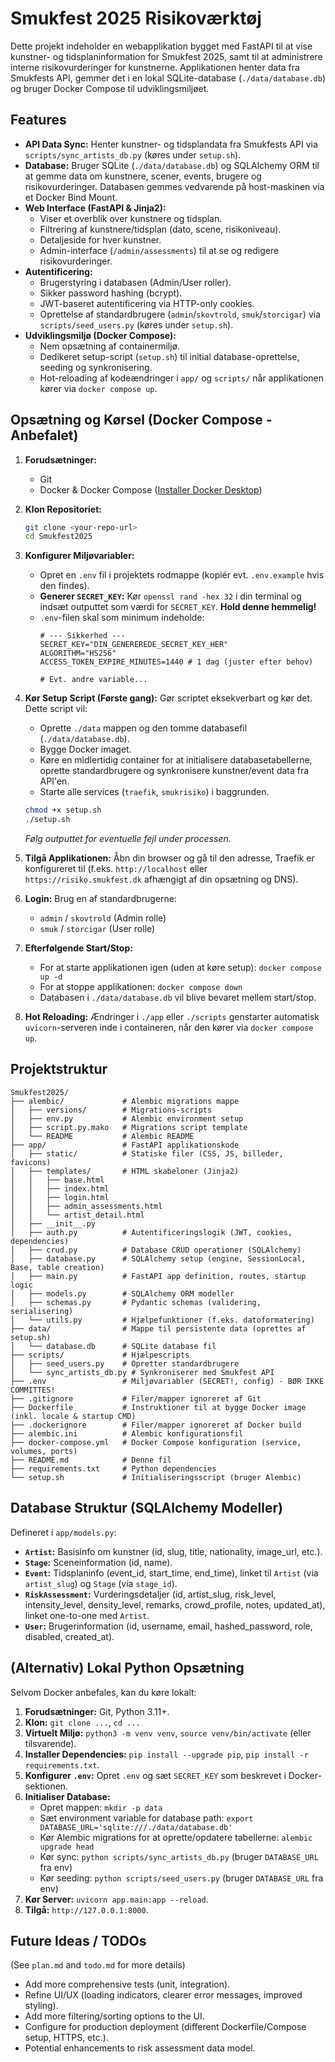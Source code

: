 # Smukfest 2025 Risikoværktøj

Dette projekt indeholder en webapplikation bygget med FastAPI til at vise kunstner- og tidsplaninformation for Smukfest 2025, samt til at administrere interne risikovurderinger for kunstnerne. Applikationen henter data fra Smukfests API, gemmer det i en lokal SQLite-database (`./data/database.db`) og bruger Docker Compose til udviklingsmiljøet.

## Features

*   **API Data Sync:** Henter kunstner- og tidsplandata fra Smukfests API via `scripts/sync_artists_db.py` (køres under `setup.sh`).
*   **Database:** Bruger SQLite (`./data/database.db`) og SQLAlchemy ORM til at gemme data om kunstnere, scener, events, brugere og risikovurderinger. Databasen gemmes vedvarende på host-maskinen via et Docker Bind Mount.
*   **Web Interface (FastAPI & Jinja2):**
    *   Viser et overblik over kunstnere og tidsplan.
    *   Filtrering af kunstnere/tidsplan (dato, scene, risikoniveau).
    *   Detaljeside for hver kunstner.
    *   Admin-interface (`/admin/assessments`) til at se og redigere risikovurderinger.
*   **Autentificering:**
    *   Brugerstyring i databasen (Admin/User roller).
    *   Sikker password hashing (bcrypt).
    *   JWT-baseret autentificering via HTTP-only cookies.
    *   Oprettelse af standardbrugere (`admin`/`skovtrold`, `smuk`/`storcigar`) via `scripts/seed_users.py` (køres under `setup.sh`).
*   **Udviklingsmiljø (Docker Compose):**
    *   Nem opsætning af containermiljø.
    *   Dedikeret setup-script (`setup.sh`) til initial database-oprettelse, seeding og synkronisering.
    *   Hot-reloading af kodeændringer i `app/` og `scripts/` når applikationen kører via `docker compose up`.

## Opsætning og Kørsel (Docker Compose - Anbefalet)

1.  **Forudsætninger:**
    *   Git
    *   Docker & Docker Compose ([Installer Docker Desktop](https://www.docker.com/products/docker-desktop/))

2.  **Klon Repositoriet:**
    ```bash
    git clone <your-repo-url>
    cd Smukfest2025
    ```

3.  **Konfigurer Miljøvariabler:**
    *   Opret en `.env` fil i projektets rodmappe (kopiér evt. `.env.example` hvis den findes).
    *   **Generer `SECRET_KEY`:** Kør `openssl rand -hex 32` i din terminal og indsæt outputtet som værdi for `SECRET_KEY`. **Hold denne hemmelig!**
    *   `.env`-filen skal som minimum indeholde:
        ```dotenv
        # --- Sikkerhed ---
        SECRET_KEY="DIN_GENEREREDE_SECRET_KEY_HER"
        ALGORITHM="HS256"
        ACCESS_TOKEN_EXPIRE_MINUTES=1440 # 1 dag (juster efter behov)

        # Evt. andre variable...
        ```

4.  **Kør Setup Script (Første gang):**
    Gør scriptet eksekverbart og kør det. Dette script vil:
    *   Oprette `./data` mappen og den tomme databasefil (`./data/database.db`).
    *   Bygge Docker imaget.
    *   Køre en midlertidig container for at initialisere databasetabellerne, oprette standardbrugere og synkronisere kunstner/event data fra API'en.
    *   Starte alle services (`traefik`, `smukrisiko`) i baggrunden.

    ```bash
    chmod +x setup.sh
    ./setup.sh
    ```
    *Følg outputtet for eventuelle fejl under processen.*

5.  **Tilgå Applikationen:** Åbn din browser og gå til den adresse, Traefik er konfigureret til (f.eks. `http://localhost` eller `https://risiko.smukfest.dk` afhængigt af din opsætning og DNS).

6.  **Login:** Brug en af standardbrugerne:
    *   `admin` / `skovtrold` (Admin rolle)
    *   `smuk` / `storcigar` (User rolle)

7.  **Efterfølgende Start/Stop:**
    *   For at starte applikationen igen (uden at køre setup): `docker compose up -d`
    *   For at stoppe applikationen: `docker compose down`
    *   Databasen i `./data/database.db` vil blive bevaret mellem start/stop.

8.  **Hot Reloading:** Ændringer i `./app` eller `./scripts` genstarter automatisk `uvicorn`-serveren inde i containeren, når den kører via `docker compose up`.

## Projektstruktur

```
Smukfest2025/
├── alembic/             # Alembic migrations mappe
│   ├── versions/        # Migrations-scripts
│   ├── env.py           # Alembic environment setup
│   ├── script.py.mako   # Migrations script template
│   └── README           # Alembic README
├── app/                 # FastAPI applikationskode
│   ├── static/          # Statiske filer (CSS, JS, billeder, favicons)
│   ├── templates/       # HTML skabeloner (Jinja2)
│   │   ├── base.html
│   │   ├── index.html
│   │   ├── login.html
│   │   ├── admin_assessments.html
│   │   └── artist_detail.html
│   ├── __init__.py
│   ├── auth.py          # Autentificeringslogik (JWT, cookies, dependencies)
│   ├── crud.py          # Database CRUD operationer (SQLAlchemy)
│   ├── database.py      # SQLAlchemy setup (engine, SessionLocal, Base, table creation)
│   ├── main.py          # FastAPI app definition, routes, startup logic
│   ├── models.py        # SQLAlchemy ORM modeller
│   ├── schemas.py       # Pydantic schemas (validering, serialisering)
│   └── utils.py         # Hjælpefunktioner (f.eks. datoformatering)
├── data/                # Mappe til persistente data (oprettes af setup.sh)
│   └── database.db      # SQLite database fil
├── scripts/             # Hjælpescripts
│   ├── seed_users.py    # Opretter standardbrugere
│   └── sync_artists_db.py # Synkroniserer med Smukfest API
├── .env                 # Miljøvariabler (SECRET!, config) - BØR IKKE COMMITTES!
├── .gitignore           # Filer/mapper ignoreret af Git
├── Dockerfile           # Instruktioner til at bygge Docker image (inkl. locale & startup CMD)
├── .dockerignore        # Filer/mapper ignoreret af Docker build
├── alembic.ini          # Alembic konfigurationsfil
├── docker-compose.yml   # Docker Compose konfiguration (service, volumes, ports)
├── README.md            # Denne fil
├── requirements.txt     # Python dependencies
└── setup.sh             # Initialiseringsscript (bruger Alembic)
```

## Database Struktur (SQLAlchemy Modeller)

Defineret i `app/models.py`:

*   **`Artist`:** Basisinfo om kunstner (id, slug, title, nationality, image_url, etc.).
*   **`Stage`:** Sceneinformation (id, name).
*   **`Event`:** Tidsplaninfo (event\_id, start\_time, end\_time), linket til `Artist` (via `artist_slug`) og `Stage` (via `stage_id`).
*   **`RiskAssessment`:** Vurderingsdetaljer (id, artist\_slug, risk\_level, intensity\_level, density\_level, remarks, crowd\_profile, notes, updated\_at), linket one-to-one med `Artist`.
*   **`User`:** Brugerinformation (id, username, email, hashed\_password, role, disabled, created\_at).

## (Alternativ) Lokal Python Opsætning

Selvom Docker anbefales, kan du køre lokalt:

1.  **Forudsætninger:** Git, Python 3.11+.
2.  **Klon:** `git clone ...`, `cd ...`
3.  **Virtuelt Miljø:** `python3 -m venv venv`, `source venv/bin/activate` (eller tilsvarende).
4.  **Installer Dependencies:** `pip install --upgrade pip`, `pip install -r requirements.txt`.
5.  **Konfigurer `.env`:** Opret `.env` og sæt `SECRET_KEY` som beskrevet i Docker-sektionen.
6.  **Initialiser Database:**
    *   Opret mappen: `mkdir -p data`
    *   Sæt environment variable for database path: `export DATABASE_URL='sqlite:///./data/database.db'`
    *   Kør Alembic migrations for at oprette/opdatere tabellerne: `alembic upgrade head`
    *   Kør sync: `python scripts/sync_artists_db.py` (bruger `DATABASE_URL` fra env)
    *   Kør seeding: `python scripts/seed_users.py` (bruger `DATABASE_URL` fra env)
7.  **Kør Server:** `uvicorn app.main:app --reload`.
8.  **Tilgå:** `http://127.0.0.1:8000`.

## Future Ideas / TODOs

(See `plan.md` and `todo.md` for more details)

*   Add more comprehensive tests (unit, integration).
*   Refine UI/UX (loading indicators, clearer error messages, improved styling).
*   Add more filtering/sorting options to the UI.
*   Configure for production deployment (different Dockerfile/Compose setup, HTTPS, etc.).
*   Potential enhancements to risk assessment data model. 